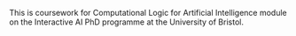 This is coursework for Computational Logic for Artificial Intelligence module on the Interactive AI PhD programme at the University of Bristol.